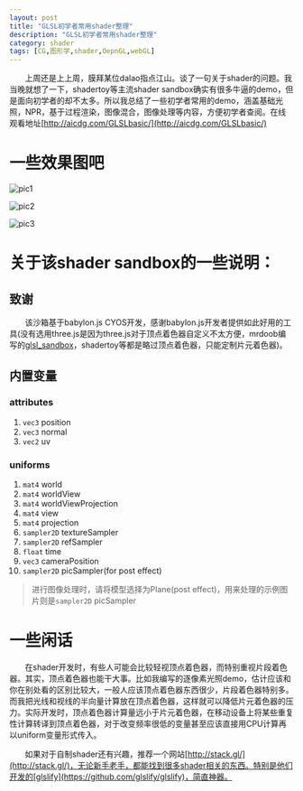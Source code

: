 ```yaml
---
layout: post
title: "GLSL初学者常用shader整理"
description: "GLSL初学者常用shader整理"
category: shader
tags: [CG,图形学,shader,OepnGL,webGL]
---
```


&nbsp; &nbsp; &nbsp; &nbsp;上周还是上上周，膜拜某位dalao指点江山。谈了一句关于shader的问题。我当晚就想了一下，shadertoy等主流shader sandbox确实有很多牛逼的demo，但是面向初学者的却不太多。所以我总结了一些初学者常用的demo，涵盖基础光照，NPR，基于过程渲染，图像混合，图像处理等内容，方便初学者查阅。在线观看地址[http://aicdg.com/GLSLbasic/](http://aicdg.com/GLSLbasic/)

<!-- more -->

# 一些效果图吧

![pic1](http://7xqrar.com1.z0.glb.clouddn.com/GLSLBasic/QQ20171029-231318@2x.png)

![pic2](http://7xqrar.com1.z0.glb.clouddn.com/GLSLBasic/QQ20171029-231303@2x.png)

![pic3](http://7xqrar.com1.z0.glb.clouddn.com/GLSLBasic/QQ20171029-231348@2x.png)

# 关于该shader sandbox的一些说明：

## 致谢

&nbsp; &nbsp; &nbsp; &nbsp;该沙箱基于babylon.js CYOS开发，感谢babylon.js开发者提供如此好用的工具(没有选用three.js是因为three.js对于顶点着色器自定义不太方便，mrdoob编写的[glsl_sandbox](http://mrdoob.com/projects/glsl_sandbox/)，shadertoy等都是略过顶点着色器，只能定制片元着色器)。

## 内置变量

### attributes

1. `vec3` position
2. `vec3` normal
3. `vec2` uv

### uniforms

1. `mat4` world
2. `mat4` worldView
3. `mat4` worldViewProjection
4. `mat4` view
5. `mat4` projection
6. `sampler2D` textureSampler
7. `sampler2D` refSampler
8. `float` time
9. `vec3` cameraPosition
10. `sampler2D` picSampler(for post effect)

> 进行图像处理时，请将模型选择为Plane(post effect)，用来处理的示例图片则是`sampler2D` picSampler

# 一些闲话

&nbsp; &nbsp; &nbsp; &nbsp;在shader开发时，有些人可能会比较轻视顶点着色器，而特别重视片段着色器。其实，顶点着色器也能干大事。比如我编写的逐像素光照demo，估计应该和你在别处看的区别比较大，一般人应该顶点着色器东西很少，片段着色器特别多。而我把光线和视线的半向量计算放在顶点着色器，这样就可以降低片元着色器的压力。实际开发时，顶点着色器计算量远小于片元着色器，在移动设备上将某些重复性计算转译到顶点着色器，对于改变频率很低的变量甚至应该直接用CPU计算再以uniform变量形式传入。

&nbsp; &nbsp; &nbsp; &nbsp;如果对于自制shader还有兴趣，推荐一个网站[http://stack.gl/](http://stack.gl/)，无论新手老手，都能找到很多shader相关的东西。特别是他们开发的[glslify](https://github.com/glslify/glslify)，简直神器。